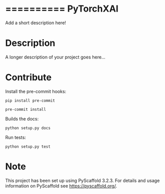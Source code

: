 ==========
PyTorchXAI
==========


Add a short description here!


Description
===========

A longer description of your project goes here...

Contribute
==========

Install the pre-commit hooks:

```
pip install pre-commit
```

```
pre-commit install
```

Builds the docs:
```
python setup.py docs
```

Run tests:
```
python setup.py test
```

Note
====

This project has been set up using PyScaffold 3.2.3. For details and usage
information on PyScaffold see https://pyscaffold.org/.
